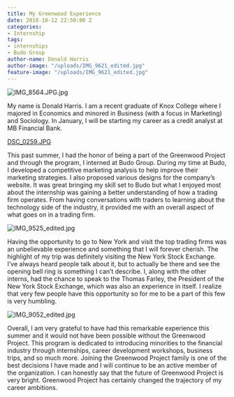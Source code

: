 ```yaml
---
title: My Greenwood Experience
date: 2018-10-12 22:50:00 Z
categories:
- Internship
tags:
- internships
- Budo Group
author-name: Donald Harris
author-image: "/uploads/IMG_9621_edited.jpg"
feature-image: "/uploads/IMG_9621_edited.jpg"
---
```


![IMG_8564.JPG.jpg](/uploads/IMG_8564.JPG.jpg)

My name is Donald Harris. I am a recent graduate of Knox College where I majored in Economics and minored in Business (with a focus in Marketing) and Sociology. In January, I will be starting my career as a credit analyst at MB Financial Bank.

[DSC_0259.JPG](/uploads/DSC_0259.JPG)

This past summer, I had the honor of being a part of the Greenwood Project and through the program, I interned at Budo Group. During my time at Budo, I developed a competitive marketing analysis to help improve their marketing strategies. I also proposed various designs for the company’s website. It was great bringing my skill set to Budo but what I enjoyed most about the internship was gaining a better understanding of how a trading firm operates. From having conversations with traders to learning about the technology side of the industry, it provided me with an overall aspect of what goes on in a trading firm.

![IMG_9525_edited.jpg](/uploads/IMG_9525_edited.jpg)

Having the opportunity to go to New York and visit the top trading firms was an unbelievable experience and something that I will forever cherish. The highlight of my trip was definitely visiting the New York Stock Exchange. I’ve always heard people talk about it, but to actually be there and see the opening bell ring is something I can’t describe. I, along with the other interns, had the chance to speak to the Thomas Farley, the President of the New York Stock Exchange, which was also an experience in itself. I realize that very few people have this opportunity so for me to be a part of this few is very humbling.

![IMG_9052_edited.jpg](/uploads/IMG_9052_edited.jpg)

 Overall, I am very grateful to have had this remarkable experience this summer and it would not have been possible without the Greenwood Project. This program is dedicated to introducing minorities to the financial industry through internships, career development workshops, business trips, and so much more. Joining the Greenwood Project family is one of the best decisions I have made and I will continue to be an active member of the organization. I can honestly say that the future of Greenwood Project is very bright. Greenwood Project has certainly changed the trajectory of my career ambitions.